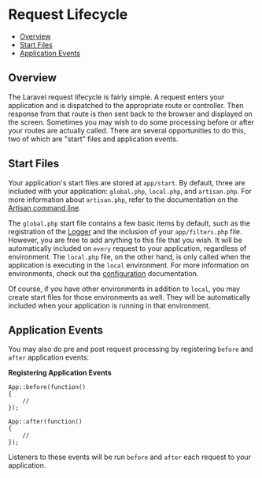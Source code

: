 # Request Lifecycle

- [Overview](#overview)
- [Start Files](#start-files)
- [Application Events](#application-events)

<a name="overview"></a>
## Overview

The Laravel request lifecycle is fairly simple. A request enters your application and is dispatched to the appropriate route or controller. Then response from that route is then sent back to the browser and displayed on the screen. Sometimes you may wish to do some processing before or after your routes are actually called. There are several opportunities to do this, two of which are "start" files and application events.

<a name="start-files"></a>
## Start Files

Your application's start files are stored at `app/start`. By default, three are included with your application: `global.php`, `local.php`, and `artisan.php`. For more information about `artisan.php`, refer to the documentation on the [Artisan command line](/docs/commands#registering-commands).

The `global.php` start file contains a few basic items by default, such as the registration of the [Logger](/docs/errors) and the inclusion of your `app/filters.php` file. However, you are free to add anything to this file that you wish. It will be automatically included on `every` request to your application, regardless of environment. The `local.php` file, on the other hand, is only called when the application is executing in the `local` environment. For more information on environments, check out the [configuration](/docs/configuration) documentation.

Of course, if you have other environments in addition to `local`, you may create start files for those environments as well. They will be automatically included when your application is running in that environment.

<a name="application-events"></a>
## Application Events

You may also do pre and post request processing by registering `before` and `after` application events:

**Registering Application Events**

	App::before(function()
	{
		//
	});

	App::after(function()
	{
		//
	});

Listeners to these events will be run `before` and `after` each request to your application.
